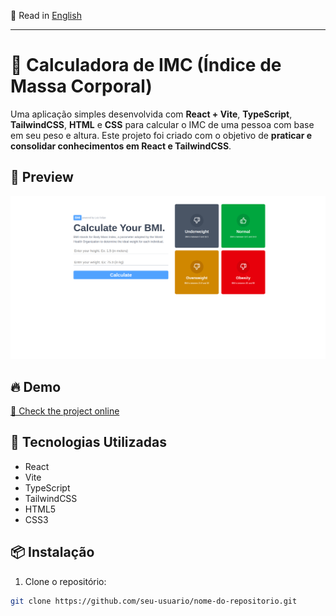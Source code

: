 📄 Read in [English](./README.md)
<hr>

# 💪 Calculadora de IMC (Índice de Massa Corporal)

Uma aplicação simples desenvolvida com **React + Vite**, **TypeScript**, **TailwindCSS**, **HTML** e **CSS** para calcular o IMC de uma pessoa com base em seu peso e altura. Este projeto foi criado com o objetivo de **praticar e consolidar conhecimentos em React e TailwindCSS**.

## 📸 Preview

![BMI Calculator Screenshot](./public/page-preview.png) 

## 🔥 Demo

[🔗 Check the project online](https://bmi-calculator-phi-one.vercel.app/)  

## 🚀 Tecnologias Utilizadas

- React
- Vite
- TypeScript
- TailwindCSS
- HTML5
- CSS3

## 📦 Instalação

1. Clone o repositório:

```bash
git clone https://github.com/seu-usuario/nome-do-repositorio.git
